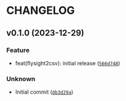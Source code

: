 # CHANGELOG




## v0.1.0 (2023-12-29)

### Feature

* feat(flysight2csv): initial release ([`566d748`](https://github.com/yoleg/flysight2csv/commit/566d7487b1873485ea43a71a34fe40e10040b4f4))

### Unknown

* Initial commit ([`db3d29a`](https://github.com/yoleg/flysight2csv/commit/db3d29ada7dcaf9e3fd69aff8aa736bbeb535e45))

